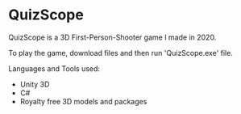 # QuizScope
QuizScope is a 3D First-Person-Shooter game I made in 2020.

To play the game, download files and then run 'QuizScope.exe' file.

Languages and Tools used:
- Unity 3D
- C#
- Royalty free 3D models and packages
